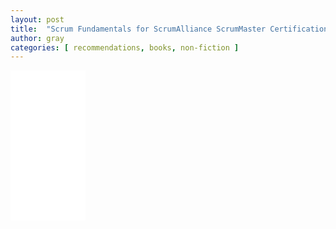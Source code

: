 ```yaml
---
layout: post
title:  "Scrum Fundamentals for ScrumAlliance ScrumMaster Certification:: Pass the CSM Assessment in One Week"
author: gray
categories: [ recommendations, books, non-fiction ]
---
```


<iframe sandbox="allow-popups allow-scripts allow-modals allow-forms allow-same-origin" style="width:120px;height:240px;" marginwidth="0" marginheight="0" scrolling="no" frameborder="0" src="//ws-na.amazon-adsystem.com/widgets/q?ServiceVersion=20070822&OneJS=1&Operation=GetAdHtml&MarketPlace=US&source=ss&ref=as_ss_li_til&ad_type=product_link&tracking_id=grayinfilm-20&language=en_US&marketplace=amazon&region=US&placement=B0104RHLNC&asins=B0104RHLNC&linkId=1718fc7de271387aa50aa18e6df0ab0f&show_border=true&link_opens_in_new_window=true"></iframe>